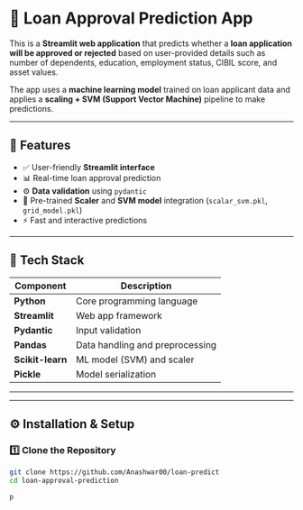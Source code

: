 # 🏦 Loan Approval Prediction App

This is a **Streamlit web application** that predicts whether a **loan application will be approved or rejected** based on user-provided details such as number of dependents, education, employment status, CIBIL score, and asset values.  

The app uses a **machine learning model** trained on loan applicant data and applies a **scaling + SVM (Support Vector Machine)** pipeline to make predictions.

---

## 🚀 Features

- ✅ User-friendly **Streamlit interface**
- 📊 Real-time loan approval prediction
- ⚙️ **Data validation** using `pydantic`
- 💾 Pre-trained **Scaler** and **SVM model** integration (`scalar_svm.pkl`, `grid_model.pkl`)
- ⚡ Fast and interactive predictions

---

## 🧠 Tech Stack

| Component | Description |
|------------|-------------|
| **Python** | Core programming language |
| **Streamlit** | Web app framework |
| **Pydantic** | Input validation |
| **Pandas** | Data handling and preprocessing |
| **Scikit-learn** | ML model (SVM) and scaler |
| **Pickle** | Model serialization |

---

---

## ⚙️ Installation & Setup

### 1️⃣ Clone the Repository
```bash
git clone https://github.com/Anashwar00/loan-predict
cd loan-approval-prediction

p
